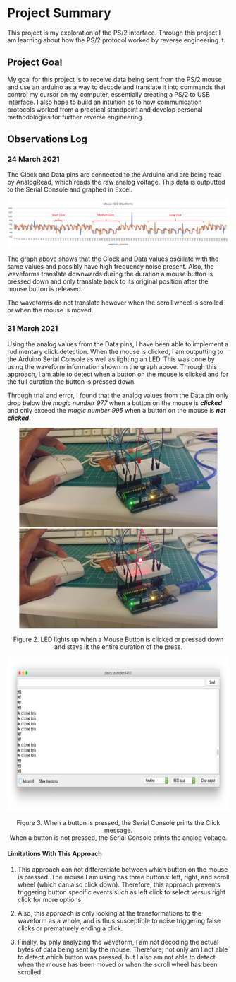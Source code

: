 # Project Summary 
This project is my exploration of the PS/2 interface. Through this project I am learning about how the PS/2 protocol worked by reverse engineering it.

## Project Goal
My goal for this project is to receive data being sent from the PS/2 mouse and use an arduino as a way to decode and translate it into commands that control my cursor on my computer, essentially creating a PS/2 to USB interface. I also hope to build an intuition as to how communication protocols worked from a practical standpoint and develop personal methodologies for further reverse engineering.

## Observations Log
### 24 March 2021
The Clock and Data pins are connected to the Arduino and are being read by AnalogRead, which reads the raw analog voltage. This data is outputted to the Serial Console and graphed in Excel.

![Clock and Data Waveforms plotted together](./pics-and-graphs/MouseWaveform-240321.png)

The graph above shows that the Clock and Data values oscillate with the same values and possibly have high frequency noise present. Also, the waveforms translate downwards during the duration a mouse button is pressed down and only translate back to its original position after the mouse button is released.

The waveforms do not translate however when the scroll wheel is scrolled or when the mouse is moved.

### 31 March 2021 
Using the analog values from the Data pins, I have been able to implement a rudimentary click detection. When the mouse is clicked, I am outputting to the Arduino Serial Console as well as lighting an LED. This was done by using the waveform information shown in the graph above. Through this approach, I am able to detect when a button on the mouse is clicked and for the full duration the button is pressed down.

Through trial and error, I found that the analog values from the Data pin only drop below the *magic number 977* when a button on the mouse is ***clicked*** and only exceed the *magic number 995* when a button on the mouse is ***not clicked***. 

<div align="center">
    <img width="auto" height="225" class="center" src="pics-and-graphs/ClickDetectionV1-noClick.jpg">
    <img width="auto" height="225" class="center" src="pics-and-graphs/ClickDetectionV1-Click.jpg">
    <p align="center">Figure 2. LED lights up when a Mouse Button is clicked or pressed down and stays lit the entire duration of the press.</p>
</div>
<div margin="0">
  <img width="auto" height="350" class="center" src="pics-and-graphs/ClickDetectionV1-consoleOutput.png">
  <p align="center" margin="0">Figure 3. When a button is pressed, the Serial Console prints the Click message.<br>When a button is not pressed, the Serial Console prints the analog voltage.<p>
</div>

#### Limitations With This Approach
1. This approach can not differentiate between which button on the mouse is pressed. The mouse I am using has three buttons: left, right, and scroll wheel (which can also click down). Therefore, this approach prevents triggering button specific events such as left click to select versus right click for more options. 

2. Also, this approach is only looking at the transformations to the waveform as a whole, and is thus susceptible to noise triggering false clicks or prematurely ending a click.

3. Finally, by only analyzing the waveform, I am not decoding the actual bytes of data being sent by the mouse. Therefore, not only am I not able to detect which button was pressed, but I also am not able to detect when the mouse has been moved or when the scroll wheel has been scrolled. 

